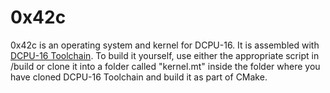 0x42c
=====

0x42c is an operating system and kernel for DCPU-16.  It is assembled with [DCPU-16 Toolchain](https://github.com/DCPUTeam/DCPUToolchain).  To build it yourself, use either the appropriate script in /build or clone it into a folder called "kernel.mt" inside the folder where you have cloned DCPU-16 Toolchain and build it as part of CMake.
